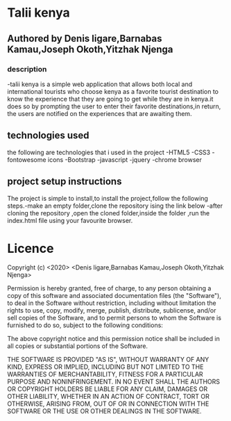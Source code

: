 # Talii kenya

## **Authored by Denis ligare,Barnabas Kamau,Joseph Okoth,Yitzhak Njenga**
### description
-talii kenya is a simple web application that allows both local and international tourists who choose kenya as a favorite tourist destination to know the experience that they are going to get while they are in kenya.it does so by prompting the user to enter their favorite destinations,in return, the users are notified on the experiences that are awaiting them.

## technologies used
the following are technologies that i used in the project
 -HTML5
 -CSS3
 -fontowesome icons
 -Bootstrap
 -javascript
 -jquery
 -chrome browser
## project setup instructions
 The project is simple to install,to install the project,follow the following steps.-make an empty folder,clone the repository ising the link below
 -after cloning the repository ,open the cloned folder,inside the folder ,run the index.html file using your favourite browser.
 

 


# Licence
Copyright (c) <2020> <Denis ligare,Barnabas Kamau,Joseph Okoth,Yitzhak Njenga>

Permission is hereby granted, free of charge, to any person obtaining a copy
of this software and associated documentation files (the "Software"), to deal
in the Software without restriction, including without limitation the rights
to use, copy, modify, merge, publish, distribute, sublicense, and/or sell
copies of the Software, and to permit persons to whom the Software is
furnished to do so, subject to the following conditions:

The above copyright notice and this permission notice shall be included in all
copies or substantial portions of the Software.

THE SOFTWARE IS PROVIDED "AS IS", WITHOUT WARRANTY OF ANY KIND, EXPRESS OR
IMPLIED, INCLUDING BUT NOT LIMITED TO THE WARRANTIES OF MERCHANTABILITY,
FITNESS FOR A PARTICULAR PURPOSE AND NONINFRINGEMENT. IN NO EVENT SHALL THE
AUTHORS OR COPYRIGHT HOLDERS BE LIABLE FOR ANY CLAIM, DAMAGES OR OTHER
LIABILITY, WHETHER IN AN ACTION OF CONTRACT, TORT OR OTHERWISE, ARISING FROM,
OUT OF OR IN CONNECTION WITH THE SOFTWARE OR THE USE OR OTHER DEALINGS IN THE
SOFTWARE.